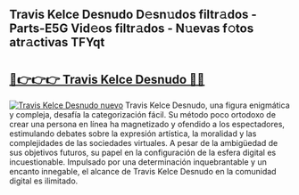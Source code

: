 ## Travis Kelce Desnudo D𝚎sn𝚞dos filtr𝚊dos - Parts-E5G Vid𝚎os filtr𝚊dos - N𝚞evas f𝚘tos atr𝚊ctivas TFYqt

# <h2><a href="http://mb1acr.tromn.icu/?c=Travis+Kelce+Desnudo">🔗👉👉👉 Travis Kelce Desnudo 🔗🔗</a></h2>

[![Travis Kelce Desnudo nuevo](https://i.imgur.com/pEAQMta.gif)](http://mb1acr.tromn.icu/?c=Travis+Kelce+Desnudo)
Travis Kelce Desnudo, una figura enigmática y compleja, desafía la categorización fácil. Su método poco ortodoxo de crear una persona en línea ha magnetizado y ofendido a los espectadores, estimulando debates sobre la expresión artística, la moralidad y las complejidades de las sociedades virtuales. A pesar de la ambigüedad de sus objetivos futuros, su papel en la configuración de la esfera digital es incuestionable. Impulsado por una determinación inquebrantable y un encanto innegable, el alcance de Travis Kelce Desnudo en la comunidad digital es ilimitado.
